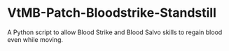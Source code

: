 # VtMB-Patch-Bloodstrike-Standstill
A Python script to allow Blood Strike and Blood Salvo skills to regain blood even while moving.
